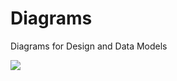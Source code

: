 # Diagrams
Diagrams for Design and Data Models

<img src="http://yuml.me/diagram/scruffy/class/[Params]->[Config], [Config]->[Game], [MapLoader{bg:orange}]<-[Game], [ScreenLoader{bg:orange}]<-[Game], [Game]->[Renderer{bg:blue}]], [Renderer{bg:blue}]->[SubRenderer{bg:blue}], [SubRenderer{bg:blue}]->[ScreenRenderer{bg:blue}], [SubRenderer{bg:blue}]->[TextRenderer{bg:blue}], [SubRenderer{bg:blue}]->[PortalRenderer{bg:blue}]]" >
